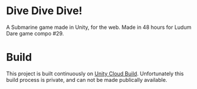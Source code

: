 # Dive Dive Dive!
A Submarine game made in Unity, for the web.
Made in 48 hours for Ludum Dare game compo #29.

# Build
This project is built continuously on [Unity Cloud Build](https://developer.cloud.unity3d.com). Unfortunately this build process is private, and can not be made publically available.
